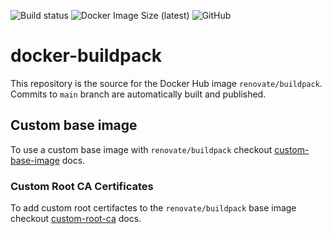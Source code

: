 ![Build status](https://github.com/renovatebot/docker-buildpack/workflows/build/badge.svg)
![Docker Image Size (latest)](https://img.shields.io/docker/image-size/renovate/buildpack/latest)
![GitHub](https://img.shields.io/github/license/renovatebot/docker-buildpack)

# docker-buildpack

This repository is the source for the Docker Hub image `renovate/buildpack`. Commits to `main` branch are automatically built and published.

## Custom base image

To use a custom base image with `renovate/buildpack` checkout [custom-base-image](./docs/custom-base-image.md) docs.

### Custom Root CA Certificates

To add custom root certifactes to the `renovate/buildpack` base image checkout [custom-root-ca](./docs/custom-root-ca.md) docs.
